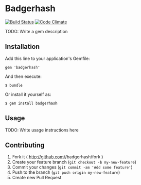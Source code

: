 # Badgerhash
[![Build Status](https://travis-ci.org/gfmurphy/badgerhash.svg?branch=develop)](https://travis-ci.org/gfmurphy/badgerhash)
[![Code Climate](https://codeclimate.com/github/gfmurphy/badgerhash.png)](https://codeclimate.com/github/gfmurphy/badgerhash)

TODO: Write a gem description

## Installation

Add this line to your application's Gemfile:

    gem 'badgerhash'

And then execute:

    $ bundle

Or install it yourself as:

    $ gem install badgerhash

## Usage

TODO: Write usage instructions here

## Contributing

1. Fork it ( http://github.com/<my-github-username>/badgerhash/fork )
2. Create your feature branch (`git checkout -b my-new-feature`)
3. Commit your changes (`git commit -am 'Add some feature'`)
4. Push to the branch (`git push origin my-new-feature`)
5. Create new Pull Request
